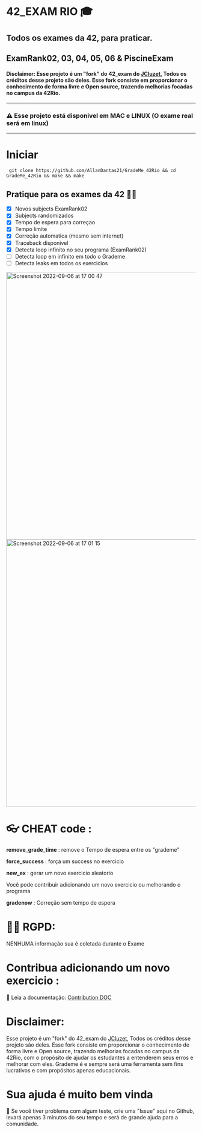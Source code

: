 # 42_EXAM RIO 🎓
## Todos os exames da 42, para praticar.
## ExamRank02, 03, 04, 05, 06 & PiscineExam
#### Disclaimer: Esse projeto é um "fork" do 42_exam do [JCluzet](https://github.com/JCluzet), Todos os créditos desse projeto são deles. Esse fork consiste em proporcionar o conhecimento de forma livre e Open source, trazendo melhorias focadas no campus da 42Rio.

-----

### ⚠️ Esse projeto está disponivel em MAC e LINUX (O exame real será em linux)

-----

 # Iniciar

 ``` git clone https://github.com/AllanDantas21/GradeMe_42Rio && cd GradeMe_42Rio && make && make```


 ## Pratique para os exames da 42 🏊‍♂️

 
  - [x] Novos subjects ExamRank02
  - [x] Subjects randomizados
  - [x] Tempo de espera para correçao
  - [x] Tempo limite
  - [x] Correção automatica (mesmo sem internet)
  - [x] Traceback disponivel
  - [x] Detecta loop infinito no seu programa (ExamRank02)
  - [ ] Detecta loop em infinito em todo o Grademe
  - [ ] Detecta leaks em todos os exercicios

<img width="711" alt="Screenshot 2022-09-06 at 17 00 47" src="https://user-images.githubusercontent.com/55356071/188669367-504411a5-5c62-4848-932e-405c9ee05a45.png">

<img width="711" alt="Screenshot 2022-09-06 at 17 01 15" src="https://user-images.githubusercontent.com/55356071/188669418-04f8bb1b-9cc2-4c07-9d07-5e9c570283b4.png">

 # 👓 CHEAT code :
   
  **remove_grade_time** : remove o Tempo de espera entre os "grademe"

  **force_success** : força um success no exercicio
   
  **new_ex** : gerar um novo exercicio aleatorio
 
  Você pode contribuir adicionando um novo exercicio ou melhorando o programa
 
  **gradenow** : Correção sem tempo de espera
  
# 👮‍♀️ RGPD:
  NENHUMA informação sua é coletada durante o Exame

# Contribua adicionando um novo exercicio :

📄 Leia a documentação: [Contribution DOC](CONTRIBUTING.md)

# Disclaimer:

Esse projeto é um "fork" do 42_exam do [JCluzet](https://github.com/JCluzet), Todos os créditos desse projeto são deles.
Esse fork consiste em proporcionar o conhecimento de forma livre e Open source, trazendo melhorias focadas no campus da 42Rio,
com o propósito de ajudar os estudantes a entenderem seus erros e melhorar com eles.
Grademe é e sempre será uma ferramenta sem fins lucrativos e com propósitos apenas educacionais.

# Sua ajuda é muito bem vinda

👋 Se você tiver problema com algum teste, crie uma "Issue" aqui no Github, levará apenas 3 minutos do seu tempo e será de grande ajuda para a comunidade.
